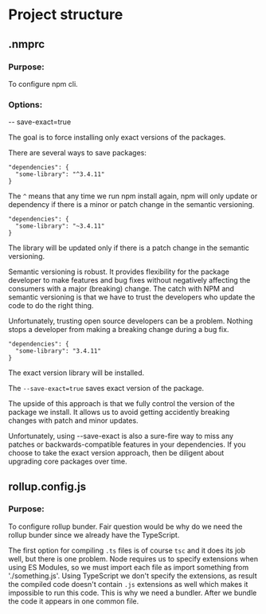 # Project structure

## .nmprc

### Purpose:
To configure npm cli.

### Options:
-- save-exact=true 

The goal is to force installing only exact versions of the packages.

There are several ways to save packages:

```
"dependencies": {
  "some-library": "^3.4.11"
}
```

The `^` means that any time we run npm install again, npm will only update or dependency if there is a minor or patch change in the semantic versioning. 

```
"dependencies": {
  "some-library": "~3.4.11"
}
```

The library will be updated only if there is a patch change in the semantic versioning.

Semantic versioning is robust. It provides flexibility for the package developer to make features and bug fixes without negatively affecting the consumers with a major (breaking) change. The catch with NPM and semantic versioning is that we have to trust the developers who update the code to do the right thing.

Unfortunately, trusting open source developers can be a problem. Nothing stops a developer from making a breaking change during a bug fix.

```
"dependencies": {
  "some-library": "3.4.11"
}
```

The exact version library will be installed.

The `--save-exact=true` saves exact version of the package.

The upside of this approach is that we fully control the version of the package we install. It allows us to avoid getting accidently breaking changes with patch and minor updates.

Unfortunately, using --save-exact is also a sure-fire way to miss any patches or backwards-compatible features in your dependencies. If you choose to take the exact version approach, then be diligent about upgrading core packages over time.

## rollup.config.js

### Purpose:

To configure rollup bunder. Fair question would be why do we need the rollup bunder since we already have the TypeScript.

The first option for compiling `.ts` files is of course `tsc` and it does its job well, but there is one problem. Node requires us to specify extensions when using ES Modules, so we must import each file as import something from './something.js'. Using TypeScript we don't specify the extensions, as result the compiled code doesn't contain `.js` extensions as well which makes it impossible to run this code. This is why we need a bundler. After we bundle the code it appears in one common file.
